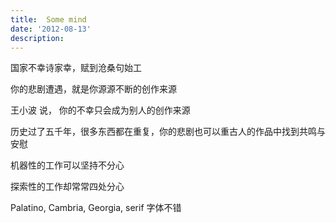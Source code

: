 ```yaml
---
title:  Some mind
date: '2012-08-13'
description:
---
```


国家不幸诗家幸，赋到沧桑句始工

你的悲剧遭遇，就是你源源不断的创作来源

王小波 说， 你的不幸只会成为别人的创作来源

历史过了五千年，很多东西都在重复，你的悲剧也可以重古人的作品中找到共鸣与安慰

机器性的工作可以坚持不分心

探索性的工作却常常四处分心


Palatino, Cambria, Georgia, serif 字体不错
